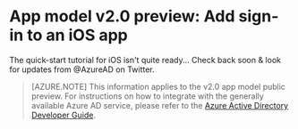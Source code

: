 <properties
	pageTitle="App Model v2.0 iOS App | Microsoft Azure"
	description="How to build an iOS app that signs users in with both personal Microsoft Account and work or school accounts."
	services="active-directory"
	documentationCenter=""
	authors="dstrockis"
	manager="mbaldwin"
	editor=""/>

<tags
	ms.service="active-directory"
	ms.workload="identity"
	ms.tgt_pltfrm="mobile-ios"
	ms.devlang="objective-c"
	ms.topic="article"
	ms.date="09/11/2015"
	ms.author="brandwe"/>

# App model v2.0 preview: Add sign-in to an iOS app

The quick-start tutorial for iOS isn't quite ready... Check back soon & look for updates from @AzureAD on Twitter.

> [AZURE.NOTE]
This information applies to the v2.0 app model public preview.  For instructions on how to integrate with the generally available Azure AD service, please refer to the [Azure Active Directory Developer Guide](active-directory-developers-guide.md).
